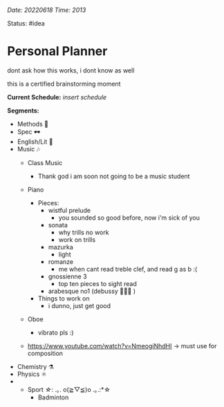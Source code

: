 *Date: 20220618 Time: 2013*

Status: #idea 

# Personal Planner

dont ask how this works, i dont know as well

this is a certified brainstorming moment

**Current Schedule:**
_insert schedule_

**Segments:**
- Methods 🧮
- Spec 🕶️
- English/Lit 📖
- Music 🎶
	- Class Music
		- Thank god i am soon not going to be a music student
	- Piano
		- Pieces:
			- wistful prelude
				- you sounded so good before, now i'm sick of you
			- sonata
				- why trills no work
				- work on trills
			- mazurka
				- light
			- romanze
				- me when cant read treble clef, and read g as b :(
			- gnossienne 3
				- top ten pieces to sight read
			- arabesque no1 (debussy 🤤😍😍 )
		- Things to work on
			- i dunno, just get good
	- Oboe
		- vibrato pls :)

	- https://www.youtube.com/watch?v=NmeogiNhdHI -> must use for composition
- Chemistry ⚗️
- Physics ⚛️
- - Sport *☆*: .｡. o(≧▽≦)o .｡.:*☆
	- Badminton